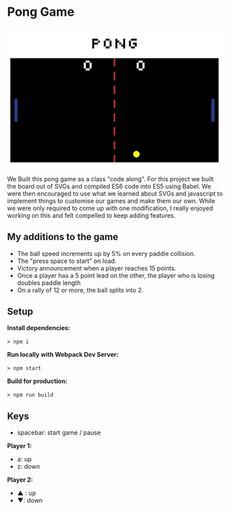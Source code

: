 # Pong Game

<img src="screenshot.jpg">

We Built this pong game as a class "code along". For this project we built the board out of SVGs and compiled ES6 code into ES5 using Babel. We were then encouraged to use what we learned about SVGs and javascript to implement things to customise our games and make them our own. While we were only required to come up with one modification, I really enjoyed working on this and felt compelled to keep adding features. 

## My additions to the game

* The ball speed increments up by 5% on every paddle collision.
* The "press space to start" on load.
* Victory announcement when a player reaches 15 points.
* Once a player has a 5 point lead on the other, the player who is losing doubles paddle length
* On a rally of 12 or more, the ball splits into 2.

## Setup

**Install dependencies:**

`> npm i`

**Run locally with Webpack Dev Server:**

`> npm start`

**Build for production:**

`> npm run build`

## Keys

* spacebar: start game / pause

**Player 1:**
* a: up
* z: down

**Player 2:**
* ▲ : up
* ▼: down
